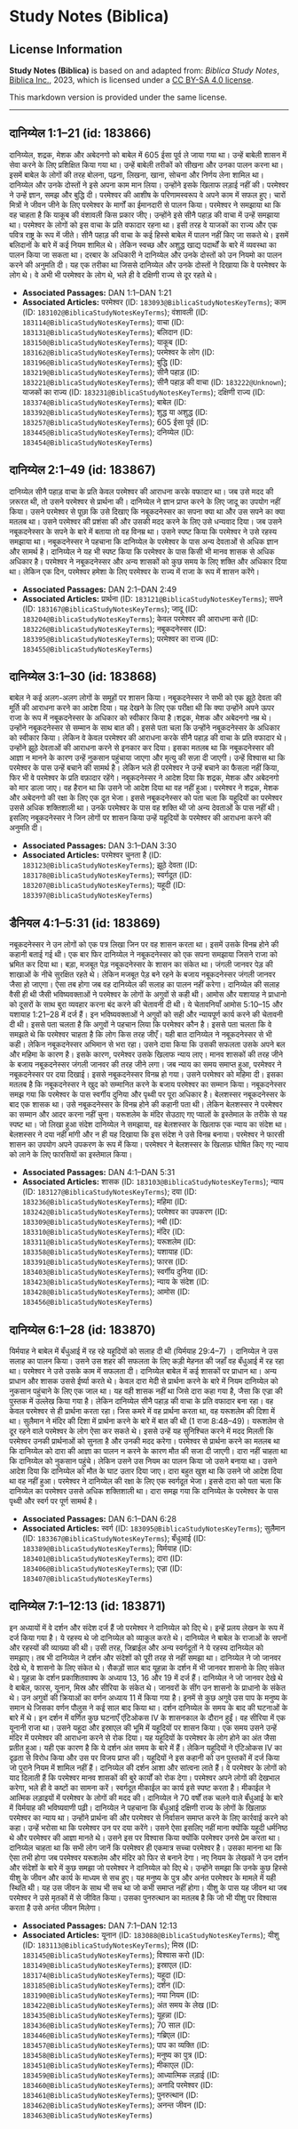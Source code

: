 # Study Notes (Biblica)

## License Information

**Study Notes (Biblica)** is based on and adapted from: _Biblica Study Notes_, [Biblica Inc.](https://www.biblica.com/), 2023, which is licensed under a [CC BY-SA 4.0 license](https://creativecommons.org/licenses/by-sa/4.0/legalcode.en).

This markdown version is provided under the same license.



--------------------------------

## दानिय्येल 1:1–21 (id: 183866)

दानिय्येल, शद्रक, मेशक और अबेदनगो को बाबेल में 605 ईसा पूर्व ले जाया गया था। उन्हें बाबेली शासन में सेवा करने के लिए प्रशिक्षित किया गया था। उन्हें बाबेली तरीकों को सीखना और उनका पालन करना था। इसमें बाबेल के लोगों की तरह बोलना, पढ़ना, लिखना, खाना, सोचना और निर्णय लेना शामिल था। दानिय्येल और उनके दोस्तों ने इसे अपना काम मान लिया। उन्होंने इसके खिलाफ लड़ाई नहीं की। परमेश्‍वर ने उन्हें ज्ञान, समझ और बुद्धि दी। परमेश्‍वर की आशीष के परिणामस्वरूप वे अपने काम में सफल हुए। चारों मित्रों ने जीवन जीने के लिए परमेश्‍वर के मार्गों का ईमानदारी से पालन किया। परमेश्वर ने समझाया था कि वह चाहता है कि याकूब की वंशावली किस प्रकार जीए। उन्होंने इसे सीनै पहाड़ की वाचा में उन्हें समझाया था। परमेश्‍वर के लोगों को इस वाचा के प्रति वफादार रहना था। इसी तरह वे याजकों का राज्य और एक पवित्र राष्ट्र के रूप में जीते। सीनै पहाड़ की वाचा के कई हिस्से बाबेल में पालन नहीं किए जा सकते थे। इसमें बलिदानों के बारे में कई नियम शामिल थे। लेकिन स्वच्छ और अशुद्ध खाद्य पदार्थों के बारे में व्यवस्था का पालन किया जा सकता था। दरबार के अधिकारी ने दानिय्येल और उनके दोस्तों को उन नियमो का पालन करने की अनुमति दी। यह एक तरीका था जिससे दानिय्येल और उनके दोस्तों ने दिखाया कि वे परमेश्‍वर के लोग थे। वे अभी भी परमेश्‍वर के लोग थे, भले ही वे दक्षिणी राज्य से दूर रहते थे।

* **Associated Passages:** DAN 1:1–DAN 1:21
* **Associated Articles:** परमेश्वर (ID: `183093@BiblicaStudyNotesKeyTerms`); काम (ID: `183102@BiblicaStudyNotesKeyTerms`); वंशावली  (ID: `183114@BiblicaStudyNotesKeyTerms`); वाचा (ID: `183131@BiblicaStudyNotesKeyTerms`); बलिदान (ID: `183150@BiblicaStudyNotesKeyTerms`); याकूब  (ID: `183162@BiblicaStudyNotesKeyTerms`); परमेश्वर के लोग  (ID: `183196@BiblicaStudyNotesKeyTerms`); बुद्धि (ID: `183219@BiblicaStudyNotesKeyTerms`); सीनै पहाड़ (ID: `183221@BiblicaStudyNotesKeyTerms`); सीनै पहाड़ की वाचा (ID: `183222@Unknown`); याजकों का राज्य (ID: `183231@BiblicaStudyNotesKeyTerms`); दक्षिणी राज्य (ID: `183374@BiblicaStudyNotesKeyTerms`); बाबेल  (ID: `183392@BiblicaStudyNotesKeyTerms`); शुद्ध या अशुद्ध (ID: `183257@BiblicaStudyNotesKeyTerms`); 605 ईसा पूर्व (ID: `183445@BiblicaStudyNotesKeyTerms`); दनिय्येल (ID: `183454@BiblicaStudyNotesKeyTerms`)

## दानिय्येल 2:1–49 (id: 183867)

दानिय्येल सीनै पहाड़ वाचा के प्रति केवल परमेश्वर की आराधना करके वफादार था। जब उसे मदद की ज़रूरत थी, तो उसने परमेश्वर से प्रार्थना की। दानिय्येल ने ज्ञान प्राप्त करने के लिए जादू का उपयोग नहीं किया। उसने परमेश्वर से पूछा कि उसे दिखाए कि नबूकदनेस्सर का सपना क्या था और उस सपने का क्या मतलब था। उसने परमेश्वर की प्रशंसा की और उसकी मदद करने के लिए उसे धन्यवाद दिया। जब उसने नबूकदनेस्सर के सपने के बारे में बताया तो वह विनम्र था। उसने स्पष्ट किया कि परमेश्वर ने उसे रहस्य समझाया था। नबूकदनेस्सर ने पहचाना कि दानिय्येल के परमेश्वर के पास अन्य देवताओं से अधिक ज्ञान और सामर्थ है। दानिय्येल ने यह भी स्पष्ट किया कि परमेश्वर के पास किसी भी मानव शासक से अधिक अधिकार है। परमेश्वर ने नबूकदनेस्सर और अन्य शासकों को कुछ समय के लिए शक्ति और अधिकार दिया था। लेकिन एक दिन, परमेश्वर हमेशा के लिए परमेश्वर के राज्य में राजा के रूप में शासन करेंगे।

* **Associated Passages:** DAN 2:1–DAN 2:49
* **Associated Articles:** प्रार्थना (ID: `183121@BiblicaStudyNotesKeyTerms`); सपने (ID: `183167@BiblicaStudyNotesKeyTerms`); जादू (ID: `183204@BiblicaStudyNotesKeyTerms`); केवल परमेश्वर की आराधना करो (ID: `183226@BiblicaStudyNotesKeyTerms`); नबूकदनेस्सर (ID: `183395@BiblicaStudyNotesKeyTerms`); परमेश्वर का राज्य (ID: `183455@BiblicaStudyNotesKeyTerms`)

## दानिय्येल 3:1–30 (id: 183868)

बाबेल ने कई अलग\-अलग लोगों के समूहों पर शासन किया। नबूकदनेस्सर ने सभी को एक झूठे देवता की मूर्ति की आराधना करने का आदेश दिया। यह देखने के लिए एक परीक्षा थी कि क्या उन्होंने अपने ऊपर राजा के रूप में नबूकदनेस्सर के अधिकार को स्वीकार किया है।शद्रक, मेशक और अबेदनगो नम्र थे। उन्होंने नबूकदनेस्सर से सम्मान के साथ बात की। इससे पता चला कि उन्होंने नबूकदनेस्सर के अधिकार को स्वीकार किया। लेकिन वे केवल परमेश्वर की आराधना करके सीनै पहाड़ की वाचा के प्रति वफादार थे। उन्होंने झूठे देवताओं की आराधना करने से इनकार कर दिया। इसका मतलब था कि नबूकदनेस्सर की आज्ञा न मानने के कारण उन्हें नुकसान पहुंचाया जाएगा और मृत्यु की सज़ा दी जाएगी। उन्हें विश्वास था कि परमेश्वर के पास उन्हें बचाने की सामर्थ है। लेकिन भले ही परमेश्वर ने उन्हें बचाने का फैसला नहीं किया, फिर भी वे परमेश्वर के प्रति वफ़ादार रहेंगे। नबूकदनेस्सर ने आदेश दिया कि शद्रक, मेशक और अबेदनगो को मार डाला जाए। वह हैरान था कि उसने जो आदेश दिया था वह नहीं हुआ। परमेश्वर ने शद्रक, मेशक और अबेदनगो की रक्षा के लिए एक दूत भेजा। इससे नबूकदनेस्सर को पता चला कि यहूदियों का परमेश्वर उससे अधिक शक्तिशाली था। उनके परमेश्वर के पास वह शक्ति थी जो अन्य देवताओं के पास नहीं थी। इसलिए नबूकदनेस्सर ने जिन लोगों पर शासन किया उन्हें यहूदियों के परमेश्वर की आराधना करने की अनुमति दी।

* **Associated Passages:** DAN 3:1–DAN 3:30
* **Associated Articles:** परमेश्वर चुनता है (ID: `183123@BiblicaStudyNotesKeyTerms`); झूठे देवता (ID: `183178@BiblicaStudyNotesKeyTerms`); स्वर्गदूत  (ID: `183207@BiblicaStudyNotesKeyTerms`); यहूदी (ID: `183397@BiblicaStudyNotesKeyTerms`)

## डैनियल 4:1–5:31 (id: 183869)

नबूकदनेस्सर ने उन लोगों को एक पत्र लिखा जिन पर वह शासन करता था। इसमें उसके विनम्र होने की कहानी बताई गई थी। एक बार फिर दानिय्येल ने नबूकदनेस्सर को एक सपना समझाया जिसने राजा को भ्रमित कर दिया था। बड़ा, मजबूत पेड़ नबूकदनेस्सर के शासन का संकेत था। जंगली जानवर पेड़ की शाखाओं के नीचे सुरक्षित रहते थे। लेकिन मजबूत पेड़ बने रहने के बजाय नबूकदनेस्सर जंगली जानवर जैसा हो जाएगा। ऐसा तब होगा जब वह दानिय्येल की सलाह का पालन नहीं करेगा। दानिय्येल की सलाह वैसी ही थी जैसी भविष्यवक्ताओं ने परमेश्वर के लोगों के अगुवों से कही थी। आमोस और यशायाह ने प्राधानो को दूसरों के साथ बुरा व्यवहार करना बंद करने की चेतावनी दी थी। ये चेतावनियाँ आमोस 5:10–15 और यशायाह 1:21–28 में दर्ज हैं। इन भविष्यवक्ताओं ने अगुवों को सही और न्यायपूर्ण कार्य करने की चेतावनी दी थी। इससे पता चलता है कि अगुवों ने पहचान लिया कि परमेश्‍वर कौन है। इससे पता चलता कि वे समझते थे कि परमेश्‍वर चाहता है कि लोग किस तरह जीएँ। यही बात दानिय्येल ने नबूकदनेस्सर से भी कही। लेकिन नबूकदनेस्सर अभिमान से भरा रहा। उसने दावा किया कि उसकी सफलता उसके अपने बल और महिमा के कारण है। इसके कारण, परमेश्वर उसके खिलाफ न्याय लाए। मानव शासकों की तरह जीने के बजाय नबूकदनेस्सर जंगली जानवर की तरह जीने लगा। जब न्याय का समय समाप्त हुआ, परमेश्वर ने नबूकदनेस्सर पर दया दिखाई। इससे नबूकदनेस्सर विनम्र हो गया। उसने परमेश्वर को महिमा दी। इसका मतलब है कि नबूकदनेस्सर ने खुद को सम्मानित करने के बजाय परमेश्वर का सम्मान किया। नबूकदनेस्सर समझ गया कि परमेश्वर के पास स्वर्गीय दुनिया और पृथ्वी पर पूरा अधिकार है। बेलशस्सर नबूकदनेस्सर के बाद एक शासक था। उसे नबूकदनेस्सर के विनम्र होने की कहानी पता थी। लेकिन बेलशस्सर ने परमेश्वर का सम्मान और आदर करना नहीं चुना। यरूशलेम के मंदिर सेउठाए गए प्यालों के इस्तेमाल के तरीके से यह स्पष्ट था। जो लिखा हुआ संदेश दानिय्येल ने समझाया, वह बेलशस्सर के खिलाफ एक न्याय का संदेश था। बेलशस्सर ने दया नहीं मांगी और न ही यह दिखाया कि इस संदेश ने उसे विनम्र बनाया। परमेश्वर ने फारसी शासन का उपयोग अपने उपकरण के रूप में किया। परमेश्वर ने बेलशस्सर के खिलाफ़ घोषित किए गए न्याय को लाने के लिए फारसियों का इस्तेमाल किया।

* **Associated Passages:** DAN 4:1–DAN 5:31
* **Associated Articles:** शासक (ID: `183103@BiblicaStudyNotesKeyTerms`); न्याय  (ID: `183127@BiblicaStudyNotesKeyTerms`); दया (ID: `183236@BiblicaStudyNotesKeyTerms`); महिमा  (ID: `183242@BiblicaStudyNotesKeyTerms`); परमेश्वर का उपकरण (ID: `183309@BiblicaStudyNotesKeyTerms`); नबी (ID: `183310@BiblicaStudyNotesKeyTerms`); मंदिर (ID: `183311@BiblicaStudyNotesKeyTerms`); यरूशलेम (ID: `183358@BiblicaStudyNotesKeyTerms`); यशायाह (ID: `183391@BiblicaStudyNotesKeyTerms`); फारस (ID: `183403@BiblicaStudyNotesKeyTerms`); स्वर्गीय दुनिया (ID: `183423@BiblicaStudyNotesKeyTerms`); न्याय के संदेश (ID: `183428@BiblicaStudyNotesKeyTerms`); आमोस (ID: `183456@BiblicaStudyNotesKeyTerms`)

## दानिय्येल 6:1–28 (id: 183870)

यिर्मयाह ने बाबेल में बँधुआई में रह रहे यहूदियों को सलाह दी थी (यिर्मयाह 29:4–7\) । दानिय्येल ने उस सलाह का पालन किया। उसने उस शहर की सफलता के लिए कड़ी मेहनत की जहाँ वह बँधुआई में रह रहा था। परमेश्वर ने उसे उसके काम में सफलता दी। दानिय्येल बाबेल में कई शासकों पर प्राधान था। अन्य प्राधान और शासक उससे ईर्ष्या करते थे। केवल दारा मेदी से प्रार्थना करने के बारे में नियम दानिय्येल को नुकसान पहुंचाने के लिए एक जाल था। यह वही शासक नहीं था जिसे दारा कहा गया है, जैसा कि एज्रा की पुस्तक में उल्लेख किया गया है। लेकिन दानिय्येल सीनै पहाड़ की वाचा के प्रति वफादार बना रहा। वह केवल परमेश्वर से ही प्रार्थना करता रहा। जिस कमरे में वह प्रार्थना करता था, वह यरूशलेम की दिशा में था। सुलैमान ने मंदिर की दिशा में प्रार्थना करने के बारे में बात की थी (1 राजा 8:48–49\)। यरूशलेम से दूर रहने वाले परमेश्वर के लोग ऐसा कर सकते थे। इससे उन्हें यह सुनिश्चित करने में मदद मिलती कि परमेश्वर उनकी प्रार्थनाओं को सुनता है और उनकी मदद करेगा। परमेश्वर से प्रार्थना करने का मतलब था कि दानिय्येल को दारा की आज्ञा का पालन न करने के कारण मौत की सजा दी जाएगी। दारा नहीं चाहता था कि दानिय्येल को नुकसान पहुंचे। लेकिन उसने उस नियम का पालन किया जो उसने बनाया था। उसने आदेश दिया कि दानिय्येल को मौत के घाट उतार दिया जाए। दारा बहुत खुश था कि उसने जो आदेश दिया था वह नहीं हुआ। परमेश्वर ने दानिय्येल की रक्षा के लिए एक स्वर्गदूत भेजा। इससे दारा को पता चला कि दानिय्येल का परमेश्वर उससे अधिक शक्तिशाली था। दारा समझ गया कि दानिय्येल के परमेश्वर के पास पृथ्वी और स्वर्ग पर पूर्ण सामर्थ है।

* **Associated Passages:** DAN 6:1–DAN 6:28
* **Associated Articles:** स्वर्ग (ID: `183095@BiblicaStudyNotesKeyTerms`); सुलैमान (ID: `183367@BiblicaStudyNotesKeyTerms`); बँधुआई  (ID: `183389@BiblicaStudyNotesKeyTerms`); यिर्मयाह  (ID: `183401@BiblicaStudyNotesKeyTerms`); दारा (ID: `183406@BiblicaStudyNotesKeyTerms`); एज्रा  (ID: `183407@BiblicaStudyNotesKeyTerms`)

## दानिय्येल 7:1–12:13 (id: 183871)

इन अध्यायों में वे दर्शन और संदेश दर्ज हैं जो परमेश्वर ने दानिय्येल को दिए थे। इन्हें प्रलय लेखन के रूप में दर्ज किया गया है। ये रहस्य थे जो दानिय्येल को व्याकुल करते थे। दानिय्येल ने बाबेल के राजाओं के सपनों और रहस्यों की व्याख्या की थी। उसी तरह, जिब्राईल और अन्य स्वर्गदूतों ने ये रहस्य दानिय्येल को समझाए। तब भी दानिय्येल ने दर्शन और संदेशों को पूरी तरह से नहीं समझा था। दानिय्येल ने जो जानवर देखे थे, वे शासनो के लिए संकेत थे। सैकड़ों साल बाद यूहन्ना के दर्शन में भी जानवर शासनो के लिए संकेत थे। यूहन्ना के दर्शन प्रकाशितवाक्य के अध्याय 13, 16 और 19 में दर्ज हैं। दानिय्येल ने जो जानवर देखे थे वे बाबेल, फारस, यूनान, मिस्र और सीरिया के संकेत थे। जानवरों के सींग उन शासनो के प्राधानो के संकेत थे। उन अगुवों की क्रियाओं का वर्णन अध्याय 11 में किया गया है। इनमें से कुछ अगुवे उस पाप के मनुष्य के समान थे जिसका वर्णन पौलुस ने कई साल बाद किया था। दर्शन दानिय्येल के समय के बाद की घटनाओं के बारे में थे। इन दर्शन में वर्णित कुछ घटनाएँ एंटिओकस IV के शासनकाल के दौरान हुईं। वह सीरिया में एक यूनानी राजा था। उसने यहूदा और इस्राएल की भूमि में यहूदियों पर शासन किया। एक समय उसने उन्हें मंदिर में परमेश्वर की आराधना करने से रोक दिया। यह यहूदियों के परमेश्वर के लोग होने का अंत जैसा प्रतीत हुआ। यही एक कारण है कि ये दर्शन अंत समय के बारे में हैं। लेकिन यहूदियों ने एंटिओकस IV का दृढ़ता से विरोध किया और उस पर विजय प्राप्त की। यहूदियों ने इस कहानी को उन पुस्तकों में दर्ज किया जो पुराने नियम में शामिल नहीं हैं। दानिय्येल की दर्शन आशा और सांत्वना लाते हैं। वे परमेश्वर के लोगों को याद दिलाती हैं कि परमेश्वर मानव शासकों की बुरे कार्यों को रोक देगा। परमेश्वर अपने लोगों की देखभाल करेगा, भले ही वे कष्टों का सामना करें। स्वर्गदूत मीकाईल का कार्य इसे स्पष्ट करता है। मीकाईल ने आत्मिक लड़ाइयों में परमेश्वर के लोगों की मदद की। दानिय्येल ने 70 वर्षों तक चलने वाले बँधुआई के बारे में यिर्मयाह की भविष्यवाणी पढ़ी। दानिय्येल ने पहचाना कि बँधुआई दक्षिणी राज्य के लोगों के खिलाफ़ परमेश्वर का न्याय था। उन्होंने प्रार्थना की और परमेश्वर से निर्वासन समाप्त करने के लिए कार्रवाई करने को कहा। उन्हें भरोसा था कि परमेश्वर उन पर दया करेंगे। उसने ऐसा इसलिए नहीं माना क्योंकि यहूदी धर्मनिष्ठ थे और परमेश्वर की आज्ञा मानते थे। उसने इस पर विश्वास किया क्योंकि परमेश्वर उनसे प्रेम करता था। दानिय्येल चाहता था कि सभी लोग जानें कि परमेश्वर ही एकमात्र सच्चा परमेश्वर है। उसका मानना ​​था कि ऐसा तभी होगा जब परमेश्वर यरूशलेम और मंदिर को फिर से बनाने देगा। नए नियम के लेखकों ने उन दर्शन और संदेशों के बारे में कुछ समझा जो परमेश्वर ने दानिय्येल को दिए थे। उन्होंने समझा कि उनके कुछ हिस्से यीशु के जीवन और कार्य के माध्यम से सच हुए। यह मनुष्य के पुत्र और अनंत परमेश्वर के मामले में यही स्थिति थी। यह उस जीवन के साथ भी सच था जो कभी समाप्त नहीं होगा। यीशु के पास यह जीवन था जब परमेश्वर ने उसे मृतकों में से जीवित किया। उसका पुनरुत्थान का मतलब है कि जो भी यीशु पर विश्वास करता है उसे अनंत जीवन मिलेगा।

* **Associated Passages:** DAN 7:1–DAN 12:13
* **Associated Articles:** यूनान  (ID: `183088@BiblicaStudyNotesKeyTerms`); यीशु  (ID: `183113@BiblicaStudyNotesKeyTerms`); मिस्र (ID: `183145@BiblicaStudyNotesKeyTerms`); विश्वास करो (ID: `183149@BiblicaStudyNotesKeyTerms`); इस्राएल  (ID: `183174@BiblicaStudyNotesKeyTerms`); यहूदा (ID: `183185@BiblicaStudyNotesKeyTerms`); दर्शन (ID: `183190@BiblicaStudyNotesKeyTerms`); नया नियम (ID: `183422@BiblicaStudyNotesKeyTerms`); अंत समय के  लेख (ID: `183435@BiblicaStudyNotesKeyTerms`); यूहन्ना (ID: `183436@BiblicaStudyNotesKeyTerms`); 70 साल (ID: `183446@BiblicaStudyNotesKeyTerms`);  गब्रिएल (ID: `183457@BiblicaStudyNotesKeyTerms`); पाप का व्यक्ति (ID: `183458@BiblicaStudyNotesKeyTerms`); मनुष्य का पुत्र (ID: `183451@BiblicaStudyNotesKeyTerms`); मीकाएल (ID: `183459@BiblicaStudyNotesKeyTerms`); आध्यात्मिक लड़ाई (ID: `183460@BiblicaStudyNotesKeyTerms`); अनादि परमेश्वर  (ID: `183461@BiblicaStudyNotesKeyTerms`); पुनरुत्थान (ID: `183462@BiblicaStudyNotesKeyTerms`); अनन्त जीवन (ID: `183463@BiblicaStudyNotesKeyTerms`)

